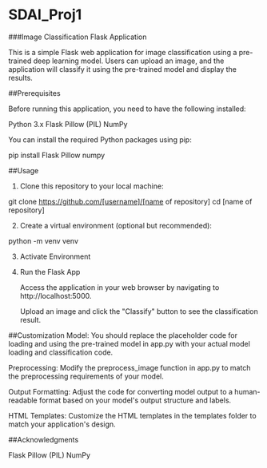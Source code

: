 # SDAI_Proj1
###Image Classification Flask Application

This is a simple Flask web application for image classification using a pre-trained deep learning model. Users can upload an image, and the application will classify it using the pre-trained model and display the results.

##Prerequisites

Before running this application, you need to have the following installed:

Python 3.x
Flask
Pillow (PIL)
NumPy

You can install the required Python packages using pip:

pip install Flask Pillow numpy


##Usage

1. Clone this repository to your local machine:

git clone https://github.com/[username]/[name of repository]
cd [name of repository]

2. Create a virtual environment (optional but recommended):

python -m venv venv

3. Activate Environment

4. Run the Flask App

	Access the application in your web browser by navigating to 	http://localhost:5000.

	Upload an image and click the "Classify" button to see the classification 	result.

##Customization
Model: You should replace the placeholder code for loading and using the pre-trained model in app.py with your actual model loading and classification code.

Preprocessing: Modify the preprocess_image function in app.py to match the preprocessing requirements of your model.

Output Formatting: Adjust the code for converting model output to a human-readable format based on your model's output structure and labels.

HTML Templates: Customize the HTML templates in the templates folder to match your application's design.

##Acknowledgments

Flask
Pillow (PIL)
NumPy


